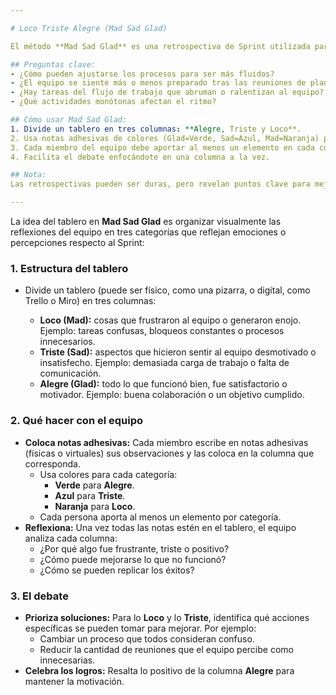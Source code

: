 ```yaml
---

# Loco Triste Alegre (Mad Sad Glad)

El método **Mad Sad Glad** es una retrospectiva de Sprint utilizada para explorar los bloqueadores del proceso, factores de estrés y el estado emocional del equipo tras un Sprint. Ayuda a Scrum Masters y líderes ágiles a identificar barreras que afectan la productividad y moral del equipo.

## Preguntas clave:
- ¿Cómo pueden ajustarse los procesos para ser más fluidos?
- ¿El equipo se siente más o menos preparado tras las reuniones de planificación?
- ¿Hay tareas del flujo de trabajo que abruman o ralentizan al equipo?
- ¿Qué actividades monótonas afectan el ritmo?

## Cómo usar Mad Sad Glad:
1. Divide un tablero en tres columnas: **Alegre, Triste y Loco**.
2. Usa notas adhesivas de colores (Glad=Verde, Sad=Azul, Mad=Naranja) para categorizar elementos.
3. Cada miembro del equipo debe aportar al menos un elemento en cada columna.
4. Facilita el debate enfocándote en una columna a la vez.

## Nota:
Las retrospectivas pueden ser duras, pero revelan puntos clave para mejorar. También es útil permitir charlas informales que no queden registradas.

---
```


La idea del tablero en **Mad Sad Glad** es organizar visualmente las reflexiones del equipo en tres categorías que reflejan emociones o percepciones respecto al Sprint:

### 1. **Estructura del tablero**
- Divide un tablero (puede ser físico, como una pizarra, o digital, como Trello o Miro) en tres columnas:
  
  - **Loco (Mad):** cosas que frustraron al equipo o generaron enojo. Ejemplo: tareas confusas, bloqueos constantes o procesos innecesarios.
  - **Triste (Sad):** aspectos que hicieron sentir al equipo desmotivado o insatisfecho. Ejemplo: demasiada carga de trabajo o falta de comunicación.
  - **Alegre (Glad):** todo lo que funcionó bien, fue satisfactorio o motivador. Ejemplo: buena colaboración o un objetivo cumplido.

### 2. **Qué hacer con el equipo**
- **Coloca notas adhesivas:** Cada miembro escribe en notas adhesivas (físicas o virtuales) sus observaciones y las coloca en la columna que corresponda. 
  - Usa colores para cada categoría: 
    - **Verde** para **Alegre**.
    - **Azul** para **Triste**.
    - **Naranja** para **Loco**.
  - Cada persona aporta al menos un elemento por categoría.
- **Reflexiona:** Una vez todas las notas estén en el tablero, el equipo analiza cada columna:
  - ¿Por qué algo fue frustrante, triste o positivo?
  - ¿Cómo puede mejorarse lo que no funcionó?
  - ¿Cómo se pueden replicar los éxitos?

### 3. **El debate**
- **Prioriza soluciones:** Para lo **Loco** y lo **Triste**, identifica qué acciones específicas se pueden tomar para mejorar. Por ejemplo:
  - Cambiar un proceso que todos consideran confuso.
  - Reducir la cantidad de reuniones que el equipo percibe como innecesarias.
- **Celebra los logros:** Resalta lo positivo de la columna **Alegre** para mantener la motivación.
